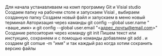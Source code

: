 Для начала устанавливаем на комп программу Git и Visial studio
Создаем папку на рабочем столе и запускаем Visial , выбираем созданную папку
Создаем новый файл и запускаем в меню новый терминал
Авторизация через каманды git config --global user.name "<ваше_имя> и git config --global user.email "<адрес_почты@email.com>"
Создание репозитория через команду git init
Пишем текст или инстукцию, сохраняем  и с помощью команды добавляем  git add . и создаем git comше -m "имя" и так каждый раз когда хотим сохранить версию файлы